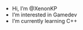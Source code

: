 - Hi, I’m @XenonKP
- I’m interested in Gamedev
-  I’m currently learning C++

<!---
XenonKP/XenonKP is a ✨ special ✨ repository because its `README.md` (this file) appears on your GitHub profile.
You can click the Preview link to take a look at your changes.
--->
